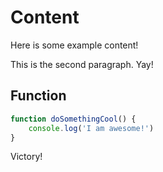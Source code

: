 # Content

Here is some example content!

This is the second paragraph.  Yay!

## Function

```javascript
function doSomethingCool() {
	console.log('I am awesome!')
}
```

Victory!
